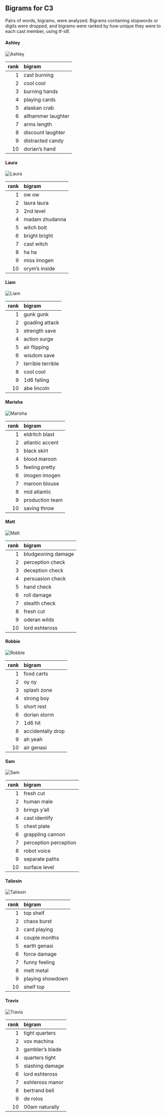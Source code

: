 
## Bigrams for C3

Pairs of words, bigrams, were analyzed. Bigrams containing stopwords or
digits were dropped, and bigrams were ranked by how unique they were to
each cast member, using tf-idf.

#### Ashley

![Ashley](../plots/bigramClouds/C3/C3ASHLEY.png)

| rank | bigram             |
|-----:|:-------------------|
|    1 | cast burning       |
|    2 | cool cool          |
|    3 | burning hands      |
|    4 | playing cards      |
|    5 | alaskan crab       |
|    6 | allhammer laughter |
|    7 | arms length        |
|    8 | discount laughter  |
|    9 | distracted candy   |
|   10 | dorian’s hand      |

#### Laura

![Laura](../plots/bigramClouds/C3/C3LAURA.png)

| rank | bigram         |
|-----:|:---------------|
|    1 | ow ow          |
|    2 | laura laura    |
|    3 | 2nd level      |
|    4 | madam zhudanna |
|    5 | witch bolt     |
|    6 | bright bright  |
|    7 | cast witch     |
|    8 | ha ha          |
|    9 | miss imogen    |
|   10 | orym’s inside  |

#### Liam

![Liam](../plots/bigramClouds/C3/C3LIAM.png)

| rank | bigram            |
|-----:|:------------------|
|    1 | gunk gunk         |
|    2 | goading attack    |
|    3 | strength save     |
|    4 | action surge      |
|    5 | air flipping      |
|    6 | wisdom save       |
|    7 | terrible terrible |
|    8 | cool cool         |
|    9 | 1d6 falling       |
|   10 | abe lincoln       |

#### Marisha

![Marisha](../plots/bigramClouds/C3/C3MARISHA.png)

| rank | bigram          |
|-----:|:----------------|
|    1 | eldritch blast  |
|    2 | atlantic accent |
|    3 | black skirt     |
|    4 | blood maroon    |
|    5 | feeling pretty  |
|    6 | imogen imogen   |
|    7 | maroon blouse   |
|    8 | mid atlantic    |
|    9 | production team |
|   10 | saving throw    |

#### Matt

![Matt](../plots/bigramClouds/C3/C3MATT.png)

| rank | bigram             |
|-----:|:-------------------|
|    1 | bludgeoning damage |
|    2 | perception check   |
|    3 | deception check    |
|    4 | persuasion check   |
|    5 | hand check         |
|    6 | roll damage        |
|    7 | stealth check      |
|    8 | fresh cut          |
|    9 | oderan wilds       |
|   10 | lord eshteross     |

#### Robbie

![Robbie](../plots/bigramClouds/C3/C3ROBBIE.png)

| rank | bigram            |
|-----:|:------------------|
|    1 | food carts        |
|    2 | oy oy             |
|    3 | splash zone       |
|    4 | strong boy        |
|    5 | short rest        |
|    6 | dorian storm      |
|    7 | 1d6 hit           |
|    8 | accidentally drop |
|    9 | ah yeah           |
|   10 | air genasi        |

#### Sam

![Sam](../plots/bigramClouds/C3/C3SAM.png)

| rank | bigram                |
|-----:|:----------------------|
|    1 | fresh cut             |
|    2 | human male            |
|    3 | brings y’all          |
|    4 | cast identify         |
|    5 | chest plate           |
|    6 | grappling cannon      |
|    7 | perception perception |
|    8 | robot voice           |
|    9 | separate paths        |
|   10 | surface level         |

#### Taliesin

![Taliesin](../plots/bigramClouds/C3/C3TALIESIN.png)

| rank | bigram           |
|-----:|:-----------------|
|    1 | top shelf        |
|    2 | chaos burst      |
|    3 | card playing     |
|    4 | couple months    |
|    5 | earth genasi     |
|    6 | force damage     |
|    7 | funny feeling    |
|    8 | melt metal       |
|    9 | playing showdown |
|   10 | shelf top        |

#### Travis

![Travis](../plots/bigramClouds/C3/C3TRAVIS.png)

| rank | bigram          |
|-----:|:----------------|
|    1 | tight quarters  |
|    2 | vox machina     |
|    3 | gambler’s blade |
|    4 | quarters tight  |
|    5 | slashing damage |
|    6 | lord eshteross  |
|    7 | eshteross manor |
|    8 | bertrand bell   |
|    9 | de rolos        |
|   10 | 00am naturally  |
